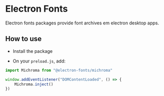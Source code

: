 # Electron Fonts

Electron fonts packages provide font archives em electron desktop apps.

## How to use

* Install the package

* On your `preload.js`, add:

```ts
import Michroma from "@electron-fonts/michroma"

window.addEventListener("DOMContentLoaded", () => {
    Michroma.inject()
})
```